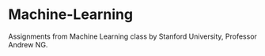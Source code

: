 # Machine-Learning
Assignments from Machine Learning class by Stanford University, Professor Andrew NG.
